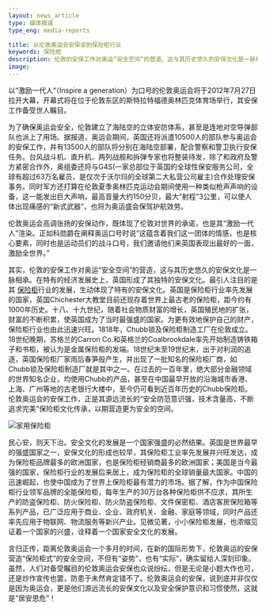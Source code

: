 ```yaml
---
layout: news_article
type: 媒体报道
type_eng: media-reports

title: 从伦敦奥运会安保谈到保险柜行业
keywords: 保险柜
description: 伦敦的安保工作对奥运“安全空间“的营造，这与其历史悠久的安保文化是一脉相承。最引人注目的是其保险柜行业的发展，生动体现了特有的安保文化。
image: 
---
```

以“激励一代人“（Inspire a generation）为口号的伦敦奥运会将于2012年7月27日拉开大幕，开幕式将在位于伦敦东区的斯特拉特福德奥林匹克体育场举行，其安保工作备受世人瞩目。

为了确保奥运会安全，伦敦建立了海陆空的立体安防体系，甚至是连地对空导弹部队也派上了用场。据报道，奥运会期间，英国还将派遣10500人的部队参与奥运会的安保工作，并有13500人的部队将分别在海陆空部署，配合警察和警卫执行安保任务。台风战斗机、直升机、两列战舰和拆弹专家也将整装待发，除了和政府及警方紧密合作外，奥组委还将与G4S(一家总部位于英国的全球性保安服务公司，全球有超过63万名雇员，是仅次于沃尔玛的全球第二大私营公司雇主)合作处理安保事务。同时军方还打算在伦敦夏季奥林匹克运动会期间使用一种类似枪声声响的设备，这一能发出巨大声响，最高音量大约150分贝，最大“射程”3公里，可以使人体出现痛感的“新式武器”，也将为奥运盛会保驾护航效劳。

伦敦奥运会高调张扬的安保动作，既体现了伦敦对世界的承诺，也是其“激励一代人”渲染。正如科勋爵在阐释奥运口号时说“这蕴含着我们这一团体的情感，也是核心要素，同时也是运动员们的战斗口号，我们邀请他们来英国表现出最好的一面，激励全世界。”

其实，伦敦的安保工作对奥运“安全空间”的营造，这与其历史悠久的安保文化是一脉相承。在特有的经济发展史上，英国形成了其独特的安保文化。最引人注目的是其 [保险柜](http://www.qnn.com.cn/)行业的发展，生动体现了特有的安保文化。英国是保险柜行业率先发展的国家，英国Chichester大教堂目前还现存着世界上最古老的保险柜，距今约有1000年历史。十八、十九世纪，随着社会物质财富的增长，英国殖民地的扩张，财富的不断积累，使英国成为了当时最强盛的国家。为更有效地保护自己的财产，保险柜行业也由此迅速兴旺。1818年，Chubb锁及保险柜制造工厂在伦敦成立。18世纪晚期，苏格兰的Carron Co.和英格兰的Coalbrookdale率先开始制造铸铁箱子和书柜，被认为是金属保险柜的发端。18世纪末至19世纪末，出于对利润的追逐，英国保险柜厂家雨后春笋般产生，并出现了一批知名的保险柜厂商，如Chubb锁及保险柜制造厂就是其中之一。在过去的一百年里，绝大部分金融领域的世界知名企业，均使用Chubb的产品，甚至在中国最早开放的沿海城市香港、上海、广州等地的古老银行大楼中，至今仍可看到近百年历史的Chubb保险柜。伦敦奥运会的安保工作，正是其源远流长的“安全防范意识强，技术含量高，不断追求完美”保险柜文化传承，以期营造更为安全的空间。

![家用保险柜](http://www.qnn.com.cn/image-news/id033301.jpg)

民心安，则天下治。安全文化的发展是一个国家强盛的必然结果。英国是世界最早的强盛国家之一，安保文化的形成也较早，其保险柜工业率先发展并兴旺发达，成为保险柜品牌最多的欧洲国家，也是保险柜经销商最多的欧洲国家；美国是当今最强的国家，保险柜行业的发展后来居上，成为保险柜的全球销量最大国家。中国的迅速崛起，也使中国成为了世界上保险柜最有潜力的市场。据了解，作为中国保险柜行业领军品牌的全能保险柜，每年生产的30万台各种保险柜供不应求，其所生产的防盗保险柜、防火保险柜、防火防盗保险柜、文件保密柜、酒店客房保险箱等系列产品，已广泛应用于商业、企业、政府机关、金融、家庭等领域，同时产品还率先应用于物联网、物流服务等新兴产业。见微见著，小小保险柜发展，也浓缩见证着一个国家的兴盛，诠释着一个国家安全文化的发展。

言归正传，距离伦敦奥运会一个多月的时间，在新的国际形势下，伦敦奥运的安保营造“保险柜式”的安全空间，不但有“姿势”，也有“实际”，确实留给人深刻印象。虽然，人们对备受瞩目的伦敦奥运会安保也众说纷纭，但是无论是小题大作也可，还是炒作宣传也罢，防患于未然肯定错不了。伦敦奥运会的安保，说到底并非仅仅是因为奥运会，更是他们源远流长的安保文化以及安全保护意识和习惯使然，这就是“居安思危”！
